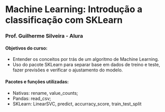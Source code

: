 # Machine Learning: Introdução a classificação com SKLearn
### Prof. Guilherme Silveira - Alura

#### Objetivos do curso:
- Entender os conceitos por trás de um algoritmo de Machine Learning. <br>
- Uso do pacote SKLearn para separar base em dados de treino e teste, fazer previsões e verificar o ajustamento do modelo.

#### Pacotes e funções utilizadas:
- Nativas: rename, value_counts; <br>
- Pandas: read_csv; <br>
- SKLearn: LinearSVC, predict, accurracy_score, train_test_split
